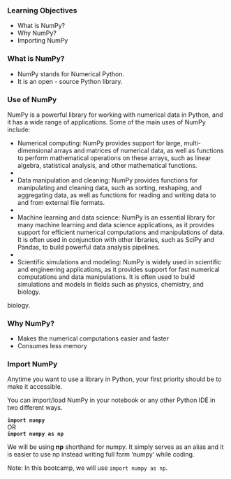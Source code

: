 ### Learning Objectives

* What is NumPy?
* Why NumPy?
* Importing NumPy

### What is NumPy?

* NumPy stands for Numerical Python.
* It is an open - source Python library.

### Use of NumPy

NumPy is a powerful library for working with numerical data in Python, and it has a wide range of applications. Some of the main uses of NumPy include:
* Numerical computing: NumPy provides support for large, multi-dimensional arrays and matrices of numerical data, as well as functions to perform mathematical operations on these arrays, such as linear algebra, statistical analysis, and other mathematical functions.
* 
* Data manipulation and cleaning: NumPy provides functions for manipulating and cleaning data, such as sorting, reshaping, and aggregating data, as well as functions for reading and writing data to and from external file formats.
* 
* Machine learning and data science: NumPy is an essential library for many machine learning and data science applications, as it provides support for efficient numerical computations and manipulations of data. It is often used in conjunction with other libraries, such as SciPy and Pandas, to build powerful data analysis pipelines.
* 
* Scientific simulations and modeling: NumPy is widely used in scientific and engineering applications, as it provides support for fast numerical computations and data manipulations. It is often used to build simulations and models in fields such as physics, chemistry, and biology.

biology.


### Why NumPy?

* Makes the numerical computations easier and faster
* Consumes less memory

### Import NumPy

Anytime you want to use a library in Python, your first priority should be to make it accessible.

You can import/load NumPy in your notebook or any other Python IDE in two different ways.

**`import numpy`** \
OR \
**`import numpy as np`**

We will be using **np** shorthand for numpy. It simply serves as an alias and it is easier to use np instead writing full form ‘numpy’ while coding.

Note: In this bootcamp, we will use `import numpy as np`.